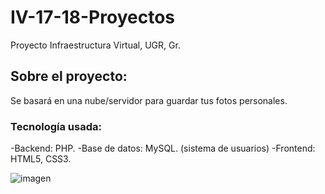 # IV-17-18-Proyectos
Proyecto Infraestructura Virtual, UGR, Gr.
## Sobre el proyecto:
Se basará en una nube/servidor para guardar tus fotos personales.

### Tecnología usada:
  -Backend: PHP.
  -Base de datos: MySQL. (sistema de usuarios)
  -Frontend: HTML5, CSS3.
  
  ![imagen](https://github.com/jimcase/IV-17-18-Proyectos/images/srceen.jpg)
